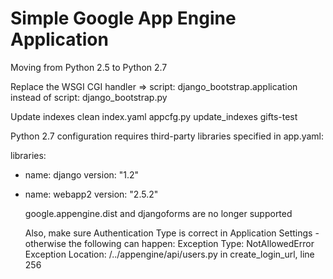 Simple Google App Engine Application
====================================
Moving from Python 2.5 to Python 2.7

Replace the WSGI CGI handler => 
                script: django_bootstrap.application 
        instead of 
                script: django_bootstrap.py


Update indexes
clean index.yaml
 appcfg.py update_indexes gifts-test

Python 2.7 configuration requires third-party libraries specified in app.yaml:

libraries:
- name: django
  version: "1.2"
- name: webapp2
  version: "2.5.2"
  
  google.appengine.dist and djangoforms are no longer supported
  
  Also, make sure Authentication Type is correct in Application Settings - 
  otherwise the following can happen: 
Exception Type:	NotAllowedError
Exception Location:	/../appengine/api/users.py in create_login_url, line 256